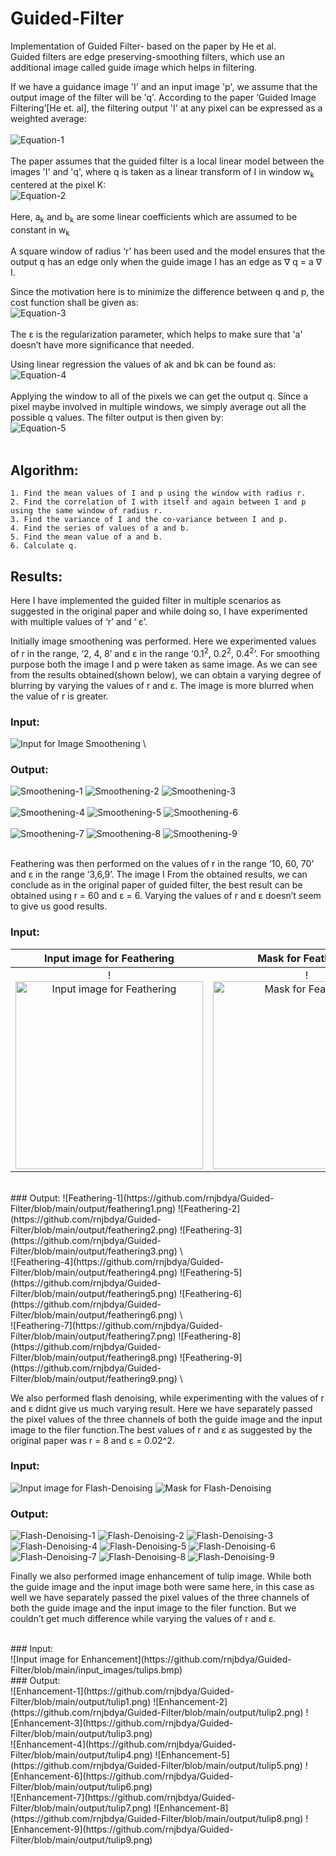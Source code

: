 # Guided-Filter
Implementation of Guided Filter- based on the paper by He et al.
<br />
Guided filters are edge preserving-smoothing filters, which use an additional image called guide image which helps in filtering. 

If we have a guidance image 'I' and an input image 'p', we assume that the output image of the filter will be 'q'.  According to the paper ‘Guided Image Filtering’[He et. al], the filtering output 'I' at any pixel can be expressed as a weighted average:<br />
<br />
![Equation-1](https://github.com/rnjbdya/Guided-Filter/blob/main/eqns_from_paper/eqn-1.png) \
<br />
The paper assumes that the guided filter is a local linear model between the images 'I' and 'q', where q is taken as a linear transform of I in window w<sub>k</sub>  centered at the pixel K:
<br />
![Equation-2](https://github.com/rnjbdya/Guided-Filter/blob/main/eqns_from_paper/eqn-2.png) \
<br />
Here, a<sub>k</sub> and b<sub>k</sub> are some linear coefficients which are assumed to be constant in w<sub>k</sub>

A square window of radius ‘r’ has been used and the model ensures that the output q has an edge only when the guide image I has an edge as ∇ q = a ∇ I.

Since the motivation here is to minimize the difference between q and p, the cost function shall be given as:
<br />
![Equation-3](https://github.com/rnjbdya/Guided-Filter/blob/main/eqns_from_paper/eqn-3.png) \
<br />
The ε is the regularization parameter, which helps to make sure that 'a' doesn’t have more significance that needed.

Using linear regression the values of ak and bk can be found as:
<br />
![Equation-4](https://github.com/rnjbdya/Guided-Filter/blob/main/eqns_from_paper/eqn-4.png) \
<br />
Applying the window to all of the pixels we can get the output q. Since a pixel maybe involved in multiple windows, we simply average out all the possible q values. The filter output is then given by:
<br />
![Equation-5](https://github.com/rnjbdya/Guided-Filter/blob/main/eqns_from_paper/eqn-5.png) \
<br />
## Algorithm:
    1. Find the mean values of I and p using the window with radius r.
    2. Find the correlation of I with itself and again between I and p using the same window of radius r.
    3. Find the variance of I and the co-variance between I and p.
    4. Find the series of values of a and b.
    5. Find the mean value of a and b.
    6. Calculate q.
    
## Results:
 Here I have implemented the guided filter in multiple scenarios as suggested in the original paper and while doing so, I have experimented with multiple values of ‘r’ and ‘ ε’.

Initially image smoothening was performed. Here we experimented values of r in the range, ‘2, 4, 8’
and  ε in the range ‘0.1<sup>2</sup>, 0.2<sup>2</sup>, 0.4<sup>2</sup>’. For smoothing purpose both the image I and p were taken as same image. As we can see from the results obtained(shown below), we can obtain a varying degree of blurring by varying the values of r and  ε. The image is more blurred when the value of r is greater.

### Input:
![Input for Image Smoothening](https://github.com/rnjbdya/Guided-Filter/blob/main/input_images/cat.bmp) \

### Output:
![Smoothening-1](https://github.com/rnjbdya/Guided-Filter/blob/main/output/cat_smoothed1.png)
![Smoothening-2](https://github.com/rnjbdya/Guided-Filter/blob/main/output/cat_smoothed2.png)
![Smoothening-3](https://github.com/rnjbdya/Guided-Filter/blob/main/output/cat_smoothed3.png)  \
<br />
![Smoothening-4](https://github.com/rnjbdya/Guided-Filter/blob/main/output/cat_smoothed4.png)
![Smoothening-5](https://github.com/rnjbdya/Guided-Filter/blob/main/output/cat_smoothed5.png)
![Smoothening-6](https://github.com/rnjbdya/Guided-Filter/blob/main/output/cat_smoothed6.png)  \
<br />
![Smoothening-7](https://github.com/rnjbdya/Guided-Filter/blob/main/output/cat_smoothed7.png)
![Smoothening-8](https://github.com/rnjbdya/Guided-Filter/blob/main/output/cat_smoothed8.png)
![Smoothening-9](https://github.com/rnjbdya/Guided-Filter/blob/main/output/cat_smoothed9.png)  \
<br />

Feathering was then performed on the values of r in the range ‘10, 60, 70’ and  ε in the range ‘3,6,9’. The image I From the obtained results, we can conclude as in the original paper of guided filter, the best result can be obtained using r = 60 and  ε = 6. Varying the values of r and  ε doesn’t seem to give us good results.

### Input:
Input image for Feathering           |  Mask for Feathering
:-------------------------:|:-------------------------:
!<img src="https://github.com/rnjbdya/Guided-Filter/blob/main/input_images/toy.bmp" alt = "Input image for Feathering" width="300" height="300">  |  !<img src="https://github.com/rnjbdya/Guided-Filter/blob/main/input_images/toy-mask.bmp" alt = "Mask for Feathering" width="300" height="300">
<br />
### Output:
![Feathering-1](https://github.com/rnjbdya/Guided-Filter/blob/main/output/feathering1.png)
![Feathering-2](https://github.com/rnjbdya/Guided-Filter/blob/main/output/feathering2.png)
![Feathering-3](https://github.com/rnjbdya/Guided-Filter/blob/main/output/feathering3.png)  \
<br />
![Feathering-4](https://github.com/rnjbdya/Guided-Filter/blob/main/output/feathering4.png)
![Feathering-5](https://github.com/rnjbdya/Guided-Filter/blob/main/output/feathering5.png)
![Feathering-6](https://github.com/rnjbdya/Guided-Filter/blob/main/output/feathering6.png)  \
<br />
![Feathering-7](https://github.com/rnjbdya/Guided-Filter/blob/main/output/feathering7.png)
![Feathering-8](https://github.com/rnjbdya/Guided-Filter/blob/main/output/feathering8.png)
![Feathering-9](https://github.com/rnjbdya/Guided-Filter/blob/main/output/feathering9.png)  \
<br />

We also performed flash denoising, while experimenting with the values of r and  ε didnt give us much varying result.  Here we have separately passed the pixel values of the three channels of both the guide image and the input image to the filer function.The best values of r and  ε as suggested by the original paper was r = 8 and  ε = 0.02^2.

### Input:
![Input image for Flash-Denoising](https://github.com/rnjbdya/Guided-Filter/blob/main/input_images/cave-flash.bmp)
![Mask for Flash-Denoising](https://github.com/rnjbdya/Guided-Filter/blob/main/input_images/cavenoflash.bmp)
### Output:
![Flash-Denoising-1](https://github.com/rnjbdya/Guided-Filter/blob/main/output/cave1.png)
![Flash-Denoising-2](https://github.com/rnjbdya/Guided-Filter/blob/main/output/cave2.png)
![Flash-Denoising-3](https://github.com/rnjbdya/Guided-Filter/blob/main/output/cave3.png)
<br />
![Flash-Denoising-4](https://github.com/rnjbdya/Guided-Filter/blob/main/output/cave4.png)
![Flash-Denoising-5](https://github.com/rnjbdya/Guided-Filter/blob/main/output/cave5.png)
![Flash-Denoising-6](https://github.com/rnjbdya/Guided-Filter/blob/main/output/cave6.png)
<br />
![Flash-Denoising-7](https://github.com/rnjbdya/Guided-Filter/blob/main/output/cave7.png)
![Flash-Denoising-8](https://github.com/rnjbdya/Guided-Filter/blob/main/output/cave8.png)
![Flash-Denoising-9](https://github.com/rnjbdya/Guided-Filter/blob/main/output/cave9.png)
<br />

Finally we also performed image enhancement of tulip image. While both the guide image and the input image both were same here, in this case as well we have separately passed the pixel values of the three channels of both the guide image and the input image to the filer function. But we couldn’t get much difference while varying the values of r and  ε.


<br />
### Input:
<br />
![Input image for Enhancement](https://github.com/rnjbdya/Guided-Filter/blob/main/input_images/tulips.bmp)
<br />
### Output:
<br />
![Enhancement-1](https://github.com/rnjbdya/Guided-Filter/blob/main/output/tulip1.png)
![Enhancement-2](https://github.com/rnjbdya/Guided-Filter/blob/main/output/tulip2.png)
![Enhancement-3](https://github.com/rnjbdya/Guided-Filter/blob/main/output/tulip3.png)
<br />
![Enhancement-4](https://github.com/rnjbdya/Guided-Filter/blob/main/output/tulip4.png)
![Enhancement-5](https://github.com/rnjbdya/Guided-Filter/blob/main/output/tulip5.png)
![Enhancement-6](https://github.com/rnjbdya/Guided-Filter/blob/main/output/tulip6.png)
<br />
![Enhancement-7](https://github.com/rnjbdya/Guided-Filter/blob/main/output/tulip7.png)
![Enhancement-8](https://github.com/rnjbdya/Guided-Filter/blob/main/output/tulip8.png)
![Enhancement-9](https://github.com/rnjbdya/Guided-Filter/blob/main/output/tulip9.png)
<br />

